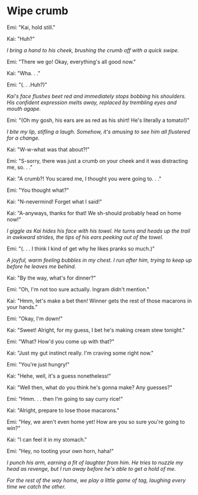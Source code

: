 # Wipe crumb
Emi: "Kai, hold still."

Kai: "Huh?"

*I bring a hand to his cheek, brushing the crumb off with a quick swipe.*

Emi: "There we go! Okay, everything's all good now."

Kai: "Wha. . ."

Emi: "(. . .Huh?)"

*Kai's face flushes beet red and immediately stops bobbing his shoulders. His confident expression melts away, replaced by trembling eyes and mouth agape.*

Emi: "(Oh my gosh, his ears are as red as his shirt! He's literally a tomato!)"

*I bite my lip, stifling a laugh. Somehow, it's amusing to see him all flustered for a change.*

Kai: "W-w-what was that about?!"

Emi: "S-sorry, there was just a crumb on your cheek and it was distracting me, so. . ."

Kai: "A crumb?! You scared me, I thought you were going to. . ."

Emi: "You thought what?"

Kai: "N-nevermind! Forget what I said!"

Kai: "A-anyways, thanks for that! We sh-should probably head on home now!"

*I giggle as Kai hides his face with his towel. He turns and heads up the trail in awkward strides, the tips of his ears peeking out of the towel.*

Emi: "(. . . I think I kind of get why he likes pranks so much.)"

*A joyful, warm feeling bubbles in my chest. I run after him, trying to keep up before he leaves me behind.*

Kai: "By the way, what's for dinner?"

Emi: "Oh, I'm not too sure actually. Ingram didn't mention."

Kai: "Hmm, let's make a bet then! Winner gets the rest of those macarons in your hands."

Emi: "Okay, I'm down!"

Kai: "Sweet! Alright, for my guess, I bet he's making cream stew tonight."

Emi: "What? How'd you come up with that?"

Kai: "Just my gut instinct really. I'm craving some right now."

Emi: "You're just hungry!"

Kai: "Hehe, well, it's a guess nonetheless!"

Kai: "Well then, what do you think he's gonna make? Any guesses?"

Emi: "Hmm. . . then I'm going to say curry rice!"

Kai: "Alright, prepare to lose those macarons."

Emi: "Hey, we aren't even home yet! How are you so sure you're going to win?"

Kai: "I can feel it in my stomach."

Emi: "Hey, no tooting your own horn, haha!"

*I punch his arm, earning a fit of laughter from him. He tries to nuzzle my head as revenge, but I run away before he's able to get a hold of me.*

*For the rest of the way home, we play a little game of tag, laughing every time we catch the other.*